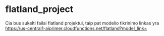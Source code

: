 # flatland_project

Cia bus sukelti failai flatland projektui, taip pat modelio tikrinimo linkas yra 
https://us-central1-aiprimer.cloudfunctions.net/flatland?model_link=
